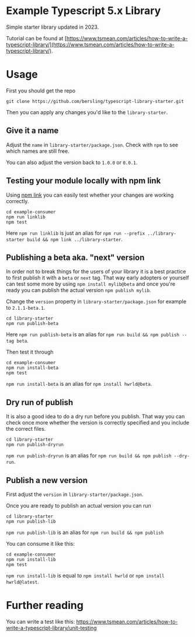# Example Typescript 5.x Library

Simple starter library updated in 2023.

Tutorial can be found at
[https://www.tsmean.com/articles/how-to-write-a-typescript-library/](https://www.tsmean.com/articles/how-to-write-a-typescript-library/).

# Usage

First you should get the repo
```
git clone https://github.com/bersling/typescript-library-starter.git
```

Then you can apply any changes you'd like to the `library-starter`.

## Give it a name

Adjust the `name` in `library-starter/package.json`. Check with `npm` to see which names are still free.

You can also adjust the version back to `1.0.0` or `0.0.1`.

## Testing your module locally with npm link

Using [npm link](https://www.tsmean.com/articles/how-to-write-a-typescript-library/local-consumer) you can easily test whether your changes are working correctly.

```
cd example-consumer
npm run linklib
npm test
```

Here `npm run linklib` is just an alias for `npm run --prefix ../library-starter build && npm link ../library-starter`.

## Publishing a beta aka. "next" version

In order not to break things for the users of your library it is a best practice to first publish it with a `beta` or `next` tag. That way early adopters or yourself can test some more by using `npm install mylib@beta` and once you're ready you can publish the actual version `npm publish mylib`.

Change the `version` property in `library-starter/package.json` for example to `2.1.1-beta.1`.

```
cd library-starter
npm run publish-beta
```

Here `npm run publish-beta` is an alias for `npm run build && npm publish --tag beta`.

Then test it through

```
cd example-consumer
npm run install-beta
npm test
```

`npm run install-beta` is an alias for `npm install hwrld@beta`.

## Dry run of publish

It is also a good idea to do a dry run before you publish. That way you can check once more whether the version is correctly specified and you include the correct files.

```
cd library-starter
npm run publish-dryrun
```

`npm run publish-dryrun` is an alias for `npm run build && npm publish --dry-run`.

## Publish a new version

First adjust the `version` in `library-starter/package.json`.

Once you are ready to publish an actual version you can run

```
cd library-starter
npm run publish-lib
```

`npm run publish-lib` is an alias for `npm run build && npm publish`

You can consume it like this:
```
cd example-consumer
npm run install-lib
npm test
```

`npm run install-lib` is equal to `npm install hwrld` or `npm install hwrld@latest`.

# Further reading

You can write a test like this:
https://www.tsmean.com/articles/how-to-write-a-typescript-library/unit-testing
